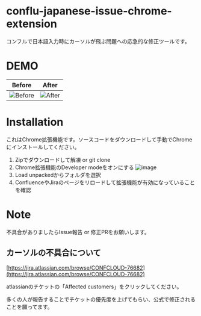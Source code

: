 # conflu-japanese-issue-chrome-extension
コンフルで日本語入力時にカーソルが飛ぶ問題への応急的な修正ツールです。

# DEMO
|Before|After|
|:-:|:-:|
|![Before](https://github.com/zusizusi/conflu-japanese-issue-chrome-extension/assets/41606073/a1402160-e1a3-4f1c-8985-3db8cf2496b4)|![After](https://github.com/zusizusi/conflu-japanese-issue-chrome-extension/assets/41606073/65afc380-5f4c-4dbf-85c5-04e6918f6856)|


# Installation
これはChrome拡張機能です。ソースコードをダウンロードして手動でChromeにインストールしてください。

1. Zipでダウンロードして解凍 or git clone
1. Chrome拡張機能のDeveloper modeをオンにする
![image](https://github.com/zusizusi/conflu-japanese-issue-chrome-extension/assets/41606073/4a8e8d1b-38c8-4659-aefb-e45e96f167ef)
1. Load unpackedからフォルダを選択
1. ConfluenceやJiraのページをリロードして拡張機能が有効になっていることを確認

# Note

不具合がありましたらIssue報告 or 修正PRをお願いします。

## カーソルの不具合について
[https://jira.atlassian.com/browse/CONFCLOUD-76682](https://jira.atlassian.com/browse/CONFCLOUD-76682)

atlassianのチケットの「Affected customers」をクリックしてください。

多くの人が報告することでチケットの優先度を上げてもらい、公式で修正されることを願ってます。


